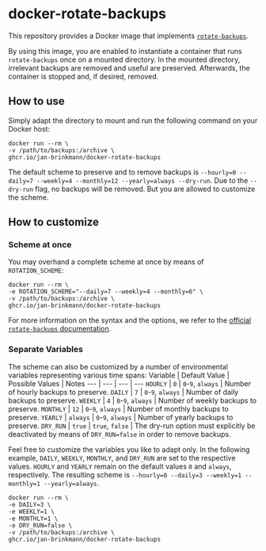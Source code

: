 # docker-rotate-backups
This repository provides a Docker image that implements [`rotate-backups`](https://pypi.org/project/rotate-backups/).

By using this image, you are enabled to instantiate a container that runs `rotate-backups` once on a mounted directory. In the mounted directory, irrelevant backups are removed and useful are preserved. Afterwards, the container is stopped and, if desired, removed.

## How to use
Simply adapt the directory to mount and run the following command on your Docker host:
```
docker run --rm \
-v /path/to/backups:/archive \
ghcr.io/jan-brinkmann/docker-rotate-backups
```
The default scheme to preserve and to remove backups is `--hourly=0 --daily=7 --weekly=4 --monthly=12 --yearly=always --dry-run`. Due to the `--dry-run` flag, no backups will be removed. But you are allowed to customize the scheme.

## How to customize

### Scheme at once
You may overhand a complete scheme at once by means of `ROTATION_SCHEME`:
```
docker run --rm \
-e ROTATION_SCHEME="--daily=7 --weekly=4 --monthly=6" \
-v /path/to/backups:/archive \
ghcr.io/jan-brinkmann/docker-rotate-backups
```
For more information on the syntax and the options, we refer to the [official `rotate-backups` documentation](https://pypi.org/project/rotate-backups/#command-line).

### Separate Variables
The scheme can also be customized by a number of environmental variables representing various time spans:
Variable | Default Value | Possible Values | Notes
--- | --- | --- | ---
`HOURLY` | `0` | `0`-`9`, `always` | Number of hourly backups to preserve.
`DAILY` | `7` | `0`-`9`, `always` | Number of daily backups to preserve.
`WEEKLY` | `4` | `0`-`9`, `always` | Number of weekly backups to preserve.
`MONTHLY` | `12` | `0`-`9`, `always` | Number of monthly backups to preserve.
`YEARLY` | `always` | `0`-`9`, `always` | Number of yearly backups to preserve.
`DRY_RUN` | `true` | `true`, `false` | The dry-run option must explicitly be deactivated by means of `DRY_RUN=false` in order to remove backups.

Feel free to customize the variables you like to adapt only. In the following example, `DAILY`, `WEEKLY`, `MONTHLY`, and `DRY_RUN` are set to the respective values. `HOURLY` and `YEARLY` remain on the default values `0` and `always`, respectively. The resulting scheme is `--hourly=0 --daily=3 --weekly=1 --monthly=1 --yearly=always`.
```
docker run --rm \
-e DAILY=3 \
-e WEEKLY=1 \
-e MONTHLY=1 \
-e DRY_RUN=false \
-v /path/to/backups:/archive \
ghcr.io/jan-brinkmann/docker-rotate-backups
```
